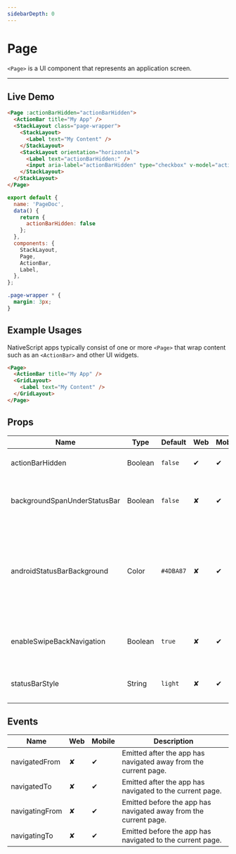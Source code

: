 ```yaml
---
sidebarDepth: 0
---
```


# Page

`<Page>` is a UI component that represents an application screen.

---

## Live Demo

<DocExampleBox :liveDemoMode="true" >

```html
<Page :actionBarHidden="actionBarHidden">
  <ActionBar title="My App" />
  <StackLayout class="page-wrapper">
    <StackLayout>
      <Label text="My Content" />
    </StackLayout>
    <StackLayout orientation="horizontal">
      <Label text="actionBarHidden:" />
      <input aria-label="actionBarHidden" type="checkbox" v-model="actionBarHidden" id="Page_actionBarHidden_input" />
    </StackLayout>
  </StackLayout>
</Page>
```

```js
export default {
  name: 'PageDoc',
  data() {
    return {
      actionBarHidden: false
    };
  },
  components: {
    StackLayout,
    Page,
    ActionBar,
    Label,
  },
};
```

```scss
.page-wrapper * {
  margin: 3px;
}
```

<PageDoc />
</DocExampleBox>

## Example Usages

NativeScript apps typically consist of one or more `<Page>` that
wrap content such as an `<ActionBar>` and other UI widgets.

```html
<Page>
  <ActionBar title="My App" />
  <GridLayout>
    <Label text="My Content" />
  </GridLayout>
</Page>
```

## Props

| Name                         | Type    | Default   | Web | Mobile | Description                                                                                                                                                                           |
| ---------------------------- | ------- | --------- | --- | ------ | ------------------------------------------------------------------------------------------------------------------------------------------------------------------------------------- |
| actionBarHidden              | Boolean | `false`   | ✔   | ✔      | Shows or hides the `<ActionBar>` for the page.                                                                                                                                        |
| backgroundSpanUnderStatusBar | Boolean | `false`   | ✘   | ✔      | Gets or sets whether the background of the page spans under the status bar.                                                                                                           |
| androidStatusBarBackground   | Color   | `#4DBA87` | ✘   | ✔      | (Android-only) Gets or sets the color of the status bar on Android devices. (Web) This field should set in `public/index.html` for web. `<meta name="theme-color" content="#4DBA87">` |
| enableSwipeBackNavigation    | Boolean | `true`    | ✘   | ✔      | (iOS-only) Gets or sets whether the page can be swiped back on iOS.                                                                                                                   |
| statusBarStyle               | String  | `light`   | ✘   | ✔      | Gets or sets the style of the status bar. Valid values: `light` or `dark`                                                                                                             |

## Events

| Name           | Web | Mobile | Description                                                      |
| -------------- | --- | ------ | ---------------------------------------------------------------- |
| navigatedFrom  | ✘   | ✔      | Emitted after the app has navigated away from the current page.  |
| navigatedTo    | ✘   | ✔      | Emitted after the app has navigated to the current page.         |
| navigatingFrom | ✘   | ✔      | Emitted before the app has navigated away from the current page. |
| navigatingTo   | ✘   | ✔      | Emitted before the app has navigated to the current page.        |
